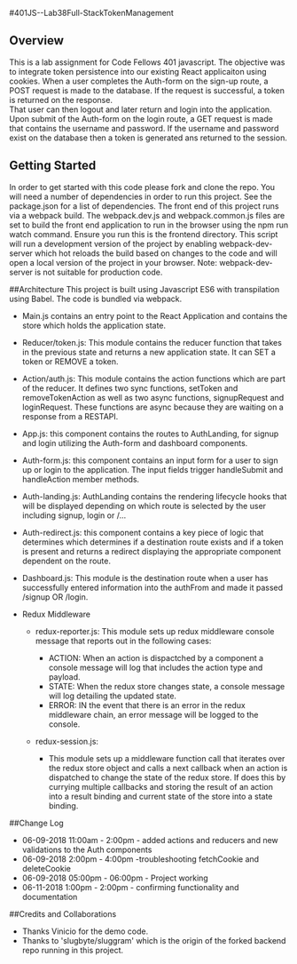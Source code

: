 #401JS--Lab38Full-StackTokenManagement

## Overview
This is a lab assignment for Code Fellows 401 javascript.  The objective was to integrate token persistence into our existing React applicaiton using cookies.  When a user completes the Auth-form on the sign-up route, a POST request is made to the database.  If the request is successful, a token is returned on the response.  
That user can then logout and later return and login into the application.  Upon submit of the Auth-form on the login route, a GET request is made that contains the username and password.  If the username and password exist on the database then a token is generated ans returned to the session.  

## Getting Started
In order to get started with this code please fork and clone the repo. You will need a number of dependencies in order to run this project. See the package.json for a list of dependencies. The front end of this project runs via a webpack build.  The webpack.dev.js and webpack.common.js files are set to build the front end application to run in the browser using the npm run watch command.  Ensure you run this is the frontend directory. This script will run a development version of the project by enabling webpack-dev-server which hot reloads the build based on changes to the code and will open a local version of the project in your browser.  Note: webpack-dev-server is not suitable for production code.

##Architecture
This project is built using Javascript ES6 with transpilation using Babel. The code is bundled via webpack.

- Main.js contains an entry point to the React Application and contains the store which holds the application state.

- Reducer/token.js: This module contains the reducer function that takes in the previous state and returns a new application state. It can SET a token or REMOVE a token.

- Action/auth.js: This module contains the action functions which are part of the reducer. It defines two sync functions, setToken and removeTokenAction as well as two async functions, signupRequest and loginRequest.  These functions are async because they are waiting on a response from a RESTAPI.

- App.js: this component contains the routes to AuthLanding, for signup and login utilizing the Auth-form and dashboard components.

- Auth-form.js:  this component contains an input form for a user to sign up or login to the application.  The input fields trigger handleSubmit and handleAction member methods.  

- Auth-landing.js:  AuthLanding contains the rendering lifecycle hooks that will be displayed depending on which route is selected by the user including signup, login or /...

- Auth-redirect.js:  this component contains a key piece of logic that determines which determines if a destination route exists and if a token is present and returns a redirect displaying the appropriate component dependent on the route.

- Dashboard.js: This module is the destination route when a user has successfully entered information into the authFrom and made it passed /signup OR /login.  

- Redux Middleware

    - redux-reporter.js:  This module sets up redux middleware console message that reports out in the following cases:

        - ACTION: When an action is dispactched by a component a console message will log that includes the action type and payload.
        - STATE: When the redux store changes state, a console message will log detailing the updated state.
        - ERROR: IN the event that there is an error in the redux middleware chain, an error message will be logged to the console.
    - redux-session.js:
        - This module sets up a middleware function call that iterates over the redux store object and calls a next callback when an action is dispatched to change the state of the redux store. If does this by currying multiple callbacks and storing the result of an action into a result binding and current state of the store into a state binding.

##Change Log
- 06-09-2018 11:00am - 2:00pm - added actions and reducers and new validations to the Auth components
- 06-09-2018 2:00pm - 4:00pm -troubleshooting fetchCookie and deleteCookie
- 06-09-2018 05:00pm - 06:00pm - Project working
- 06-11-2018 1:00pm - 2:00pm - confirming functionality and documentation

##Credits and Collaborations
- Thanks Vinicio for the demo code.  
- Thanks to 'slugbyte/sluggram' which is the origin of the forked backend repo running in this project. 

